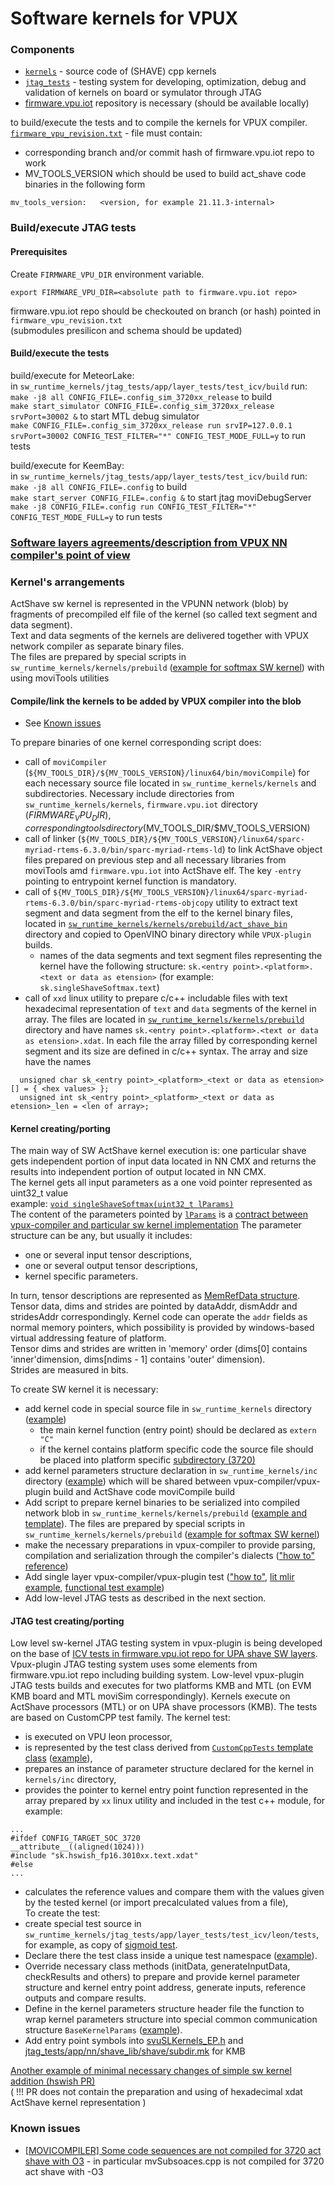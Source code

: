 # Software kernels for VPUX

### Components
- [`kernels`](kernels) - source code of (SHAVE) cpp kernels  
- [`jtag_tests`](jtag_tests) - testing system for developing, optimization, debug and validation of kernels on board or symulator through JTAG  
- [firmware.vpu.iot](https://github.com/intel-innersource/firmware.vpu.iot) repository is necessary (should be available locally)  

to build/execute the tests and to compile the kernels for VPUX compiler.
[`firmware_vpu_revision.txt`](firmware_vpu_revision.txt) - file must contain:
- corresponding branch and/or commit hash of firmware.vpu.iot repo to work
- MV_TOOLS_VERSION which should be used to build act_shave code binaries in the following form
```
mv_tools_version:   <version, for example 21.11.3-internal>
```
### Build/execute JTAG tests
#### Prerequisites

Create `FIRMWARE_VPU_DIR` environment variable.
```
export FIRMWARE_VPU_DIR=<absolute path to firmware.vpu.iot repo>
```
firmware.vpu.iot repo should be checkouted on branch (or hash) pointed in `firmware_vpu_revision.txt`  
(submodules presilicon and schema should be updated)

#### Build/execute the tests
build/execute for MeteorLake:  
in `sw_runtime_kernels/jtag_tests/app/layer_tests/test_icv/build` run:  
`make -j8 all CONFIG_FILE=.config_sim_3720xx_release` to build  
`make start_simulator CONFIG_FILE=.config_sim_3720xx_release srvPort=30002 &` to start MTL debug simulator  
`make CONFIG_FILE=.config_sim_3720xx_release run srvIP=127.0.0.1 srvPort=30002 CONFIG_TEST_FILTER="*" CONFIG_TEST_MODE_FULL=y` to run tests


build/execute for KeemBay:  
in `sw_runtime_kernels/jtag_tests/app/layer_tests/test_icv/build` run:  
`make -j8 all CONFIG_FILE=.config` to build  
`make start_server CONFIG_FILE=.config &` to start jtag moviDebugServer  
`make -j8 CONFIG_FILE=.config run CONFIG_TEST_FILTER="*" CONFIG_TEST_MODE_FULL=y` to run tests

### [Software layers agreements/description from VPUX NN compiler's point of view](https://docs.intel.com/documents/MovidiusInternal/vpu2/Common/SW/VPUX_NN_Compiler_SAS/VPUX_NN_Compiler_SAS.html#software-layers)

### Kernel's arrangements
ActShave sw kernel is represented in the VPUNN network (blob)
by fragments of precompiled elf file of the kernel (so called text segment and data segment).  
Text and data segments of the kernels are delivered together with VPUX network compiler
as separate binary files.  
The files are prepared by special scripts in `sw_runtime_kernels/kernels/prebuild`
([example for softmax SW kernel](kernels/prebuild/singleShaveSoftmax.3010xx.sh))
with using moviTools utilities

#### Compile/link the kernels to be added by VPUX compiler into the blob  
* See [Known issues](#known-issues)  

To prepare binaries of one kernel corresponding script does:
- call of `moviCompiler` (`${MV_TOOLS_DIR}/${MV_TOOLS_VERSION}/linux64/bin/moviCompile`)
  for each necessary source file located in `sw_runtime_kernels/kernels` and subdirectories.
  Necessary include directories from `sw_runtime_kernels/kernels`,
  `firmware.vpu.iot` directory ($FIRMWARE_VPU_DIR),
  corresponding tools directory ($MV_TOOLS_DIR/$MV_TOOLS_VERSION)
- call of linker (`${MV_TOOLS_DIR}/${MV_TOOLS_VERSION}/linux64/sparc-myriad-rtems-6.3.0/bin/sparc-myriad-rtems-ld`)
  to link ActShave object files prepared on previous step and
  all necessary libraries from moviTools amd `firmware.vpu.iot` into ActShave elf.
  The key `-entry` pointing to entrypoint kernel function is mandatory.
- call of `${MV_TOOLS_DIR}/${MV_TOOLS_VERSION}/linux64/sparc-myriad-rtems-6.3.0/bin/sparc-myriad-rtems-objcopy` utility
  to extract text segment and data segment from the elf to the kernel binary files,
  located in [`sw_runtime_kernels/kernels/prebuild/act_shave_bin`](kernels/prebuild/act_shave_bin) directory
  and copied to OpenVINO binary directory while `VPUX-plugin` builds.
  - names of the data segments and text segment files representing the kernel 
have the following structure: `sk.<entry point>.<platform>.<text or data as etension>`
(for example: `sk.singleShaveSoftmax.text`)
- call of `xxd` linux utility to prepare c/c++ includable files with text hexadecimal representation
of `text` and `data` segments of the kernel in array.
The files are located in [`sw_runtime_kernels/kernels/prebuild`](kernels/prebuild) directory
and have names `sk.<entry point>.<platform>.<text or data as etension>.xdat`.
In each file the array filled by corresponding kernel segment and its size are defined in c/c++ syntax.
The array and size have the names
```
  unsigned char sk_<entry point>_<platform>_<text or data as etension>[] = { <hex values> };
  unsigned int sk_<entry point>_<platform>_<text or data as etension>_len = <len of array>;
```

#### Kernel creating/porting 
The main way of SW ActShave kernel execution is: one particular shave gets 
independent portion of input data located in NN CMX and returns the results 
into independent portion of output located in NN CMX.  
The kernel gets all input parameters as a one void pointer represented as uint32_t value  
example: [`void singleShaveSoftmax(uint32_t lParams)`](kernels/single_shave_softmax.cpp#L402)  
The content of the parameters pointed by [`lParams`](kernels/inc/param_softmax.h#L17) is a [contract between
vpux-compiler and particular sw kernel implementation](https://docs.intel.com/documents/MovidiusInternal/vpu2/Common/SW/VPUX_NN_Compiler_SAS/VPUX_NN_Compiler_SAS.html#software-layers)
The parameter structure can be any, but usually it includes:
- one or several input tensor descriptions,
- one or several output tensor descriptions,
- kernel specific parameters.  

In turn, tensor descriptions are represented as [MemRefData structure](kernels/inc/common_types.h#L78).  
Tensor data, dims and strides are pointed by dataAddr, dismAddr and stridesAddr correspondingly.
Kernel code can operate the `addr` fields as normal memory pointers,
which possibility is provided by windows-based virtual addressing feature of platform.  
Tensor dims and strides are written in 'memory' order
(dims[0] contains 'inner'dimension, dims[ndims - 1] contains 'outer' dimension).  
Strides are measured in bits.

To create SW kernel it is necessary:
- add kernel code in special source file in `sw_runtime_kernels` directory ([example](kernels/sigmoid_fp16.c))
  - the main kernel function (entry point) should be declared as `extern "C"`
  - if the kernel contains platform specific code
  the source file should be placed into platform specific  [subdirectory (3720)](kernels/3720) 
- add kernel parameters structure declaration in `sw_runtime_kernels/inc` directory ([example](kernels/inc/param_sigmoid.h))
which will be shared between vpux-compiler/vpux-plugin build and ActShave code moviCompile build
- Add script to prepare kernel binaries to be serialized into compiled network blob in `sw_runtime_kernels/kernels/prebuild`
([example and template](kernels/prebuild/singleShaveSoftmax.3010xx.sh)).
The files are prepared by special scripts in `sw_runtime_kernels/kernels/prebuild`
([example for softmax SW kernel](kernels/prebuild/singleShaveSoftmax.3010xx.sh))
- make the necessary preparations in vpux-compiler to provide
parsing, compilation and serialization through the compiler's dialects (["how to" reference](../src/vpux_compiler/docs/mtl_sw_layer_enabling.md))
- Add single layer vpux-compiler/vpux-plugin test (["how to"](https://github.com/intel-innersource/applications.ai.vpu-accelerators.vpux-plugin/blob/5c6fd2be79a53cfde437f4d0d6c517a63a799f3d/src/vpux_compiler/docs/mtl_sw_layer_enabling.md), [lit mlir example](../tests/lit/mtl/act_shave/act_shave_gen_dma_sigmoid.mlir), [functional test example](https://github.com/intel-innersource/applications.ai.vpu-accelerators.vpux-plugin/pull/147))
- Add low-level JTAG tests as described in the next section. 

#### JTAG test creating/porting 
Low level sw-kernel JTAG testing system in vpux-plugin is being developed on the base of
[ICV tests in firmware.vpu.iot repo for UPA shave SW layers](https://github.com/intel-innersource/firmware.vpu.iot/tree/develop/validation/validationApps/system/nn/mvTensor).
Vpux-plugin JTAG testing system uses some elements from firmware.vpu.iot repo
including building system.
Low-level vpux-plugin JTAG tests builds and executes for two platforms KMB and MTL (on EVM KMB board and MTL moviSim correspondingly).
Kernels execute on ActShave processors (MTL) or on UPA shave processors (KMB).
The tests are based on CustomCPP test family.
The kernel test:
- is executed on VPU leon processor,
- is represented by the test class derived from [`CustomCppTests` template class](jtag_tests/app/layer_tests/test_icv/leon/tests/custom_cpp_tests.h#L30)
([example](jtag_tests/app/layer_tests/test_icv/leon/tests/custom_cpp_sigmoid.cpp#L22)),
- prepares an instance of parameter structure
declared for the kernel in `kernels/inc` directory,
- provides the pointer to kernel entry point function represented in the array prepared by
`xx` linux utility and included in the test c++ module, for example:  
```
...
#ifdef CONFIG_TARGET_SOC_3720
__attribute__((aligned(1024)))
#include "sk.hswish_fp16.3010xx.text.xdat"
#else
...

```
- calculates the reference values and compare them with the values given by the tested kernel 
(or import precalculated values from a file),  
To create the test: 
- create special test source in `sw_runtime_kernels/jtag_tests/app/layer_tests/test_icv/leon/tests`,
for example, as copy of [sigmoid test](jtag_tests/app/layer_tests/test_icv/leon/tests/custom_cpp_sigmoid.cpp).
- Declare there the test class inside a unique test namespace ([example](jtag_tests/app/layer_tests/test_icv/leon/tests/custom_cpp_sigmoid.cpp#L16)).
- Override necessary class methods (initData, generateInputData, checkResults and others)
to prepare and provide kernel parameter structure and kernel entry point address,
generate inputs, reference outputs and compare results.
- Define in the kernel parameters structure header file 
the function to wrap kernel parameters structure into special common communication structure `BaseKernelParams`
([example](kernels/inc/param_sigmoid.h#L20)).
- Add entry point symbols into [svuSLKernels_EP.h](jtag_tests/app/nn/shave_lib/inc/layers/svuSLKernels_EP.h#L142) and
[jtag_tests/app/nn/shave_lib/shave/subdir.mk](jtag_tests/app/nn/shave_lib/shave/subdir.mk#L36) for KMB

[Another example of minimal necessary changes of simple sw kernel addition (hswish PR)](https://github.com/intel-innersource/applications.ai.vpu-accelerators.vpux-plugin/pull/48/files?authenticity_token=o5r2ig6Pe2TqS0WB1xIQhQ%2FkIHZc0MXvTZOfdwAAqH3wD3FZe1DKcl6v9%2BYlEySBaXLwdNTyyM9nKClz5MepGg%3D%3D&file-filters%5B%5D=.cpp&file-filters%5B%5D=.data&file-filters%5B%5D=.h&file-filters%5B%5D=.mk&file-filters%5B%5D=.text&file-filters%5B%5D=dotfile)  
( !!! PR does not contain the preparation and using of hexadecimal 
xdat ActShave kernel representation )

### Known issues
- [\[MOVICOMPILER\] Some code sequences are not compiled for 3720 act shave with O3](https://jira.devtools.intel.com/browse/EISW-26562) - 
in particular mvSubsoaces.cpp is not compiled for 3720 act shave with -O3

